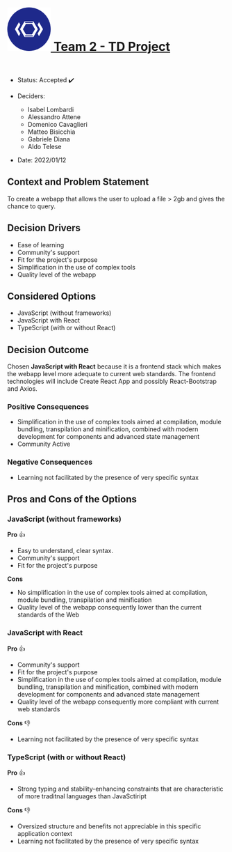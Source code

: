 
<h1 id="logo"><a href="/"><img src="..\images\TD-logo.png" alt="TD-logo" width="100" height="100" /> Team 2 - TD Project </a></h1>

<br>


- Status: Accepted ✔️
- Deciders:

  - Isabel Lombardi
  - Alessandro Attene
  - Domenico Cavaglieri
  - Matteo Bisicchia
  - Gabriele Diana
  - Aldo Telese

- Date: 2022/01/12

## Context and Problem Statement

To create a webapp that allows the user to upload a file > 2gb and gives the chance to query.

## Decision Drivers

- Ease of learning
- Community's support
- Fit for the project's purpose
- Simplification in the use of complex tools
- Quality level of the webapp

## Considered Options

- JavaScript (without frameworks)
- JavaScript with React
- TypeScript (with or without React)

## Decision Outcome

Chosen **JavaScript with React** because it is a frontend stack which makes the webapp level more adequate to current web standards.
The frontend technologies will include Create React App and possibly React-Bootstrap and Axios.

### Positive Consequences <!-- optional -->

- Simplification in the use of complex tools aimed at compilation, module bundling, transpilation and minification, combined with modern development for components and advanced state management
- Community Active

### Negative Consequences <!-- optional -->

- Learning not facilitated by the presence of very specific syntax

## Pros and Cons of the Options

### JavaScript (without frameworks)

**Pro** 👍

- Easy to understand, clear syntax.
- Community's support
- Fit for the project's purpose

**Cons**

- No simplification in the use of complex tools aimed at compilation, module bundling, transpilation and minification
- Quality level of the webapp consequently lower than the current standards of the Web

### JavaScript with React

**Pro** 👍

- Community's support
- Fit for the project's purpose
- Simplification in the use of complex tools aimed at compilation, module bundling, transpilation and minification, combined with modern development for components and advanced state management
- Quality level of the webapp consequently more compliant with current web standards

**Cons** 👎

- Learning not facilitated by the presence of very specific syntax

### TypeScript (with or without React)

**Pro** 👍

- Strong typing and stability-enhancing constraints that are characteristic of more traditnal languages than JavaSctiript

**Cons** 👎

- Oversized structure and benefits not appreciable in this specific application context
- Learning not facilitated by the presence of very specific syntax
